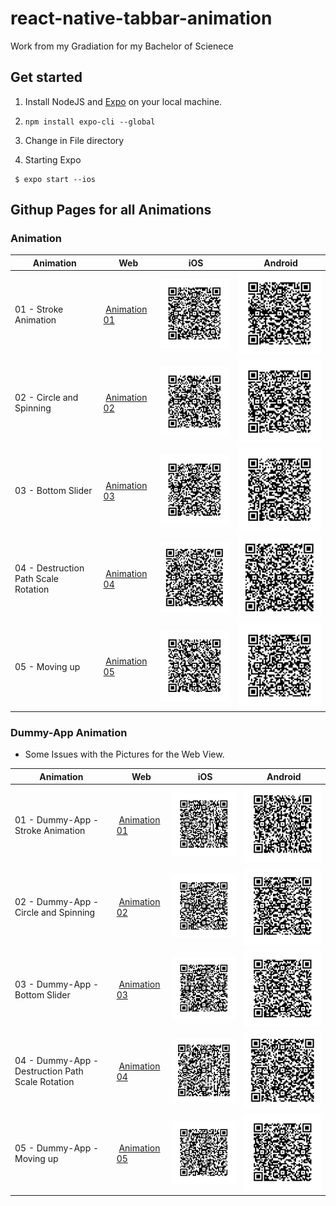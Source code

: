 # react-native-tabbar-animation

Work from my Gradiation for my Bachelor of Scienece 

## Get started

1. Install NodeJS and [Expo](https://expo.io/learn) on your local machine.

2. ``` npm install expo-cli --global ```

2. Change in File directory
3. Starting Expo 
```
 $ expo start --ios
```


## Githup Pages for all Animations

### Animation

| Animation | Web | iOS | Android |
|---|---|---|---|
| 01 - Stroke Animation | [Animation 01](https://benediktgrether.github.io/react-native-tabbar-animation/ii-Tab-Bar-Animation/01_Stroke-Animation-Animation-01/web-build/index.html) | ![ 01 - iOS](https://github.com/benediktgrether/react-native-tabbar-animation/blob/master/ii-Tab-Bar-Animation/01_Stroke-Animation-Animation-01/dist/01_ani_iPhone_code.png "01 - iOS") | ![ 01 - Android](https://github.com/benediktgrether/react-native-tabbar-animation/blob/master/ii-Tab-Bar-Animation/01_Stroke-Animation-Animation-01/dist/01_ani_android_code.png "01 - Android") |
| 02 - Circle and Spinning | [Animation 02](https://benediktgrether.github.io/react-native-tabbar-animation/ii-Tab-Bar-Animation/02_Circles-and-Spinning-Animation02/web-build/index.html) | ![ 02 - iOS](https://github.com/benediktgrether/react-native-tabbar-animation/blob/master/ii-Tab-Bar-Animation/02_Circles-and-Spinning-Animation02/dist/02_ani_iPhone_code.png "02 - iOS") | ![ 02 - Android](https://github.com/benediktgrether/react-native-tabbar-animation/blob/master/ii-Tab-Bar-Animation/02_Circles-and-Spinning-Animation02/dist/02_ani_android_code.png "02 - Android") |
| 03 - Bottom Slider | [Animation 03](https://benediktgrether.github.io/react-native-tabbar-animation/ii-Tab-Bar-Animation/03-Bottom-Slide-Animation-Animation03/web-build/index.html) | ![ 03 - iOS](https://github.com/benediktgrether/react-native-tabbar-animation/blob/master/ii-Tab-Bar-Animation/03-Bottom-Slide-Animation-Animation03/dist/03_ani_iPhone_code.png "03 - iOS") | ![ 03 - Android](https://github.com/benediktgrether/react-native-tabbar-animation/blob/master/ii-Tab-Bar-Animation/03-Bottom-Slide-Animation-Animation03/dist/03_ani_android_code.png "03 - Android") |
| 04 - Destruction Path Scale Rotation | [Animation 04](https://benediktgrether.github.io/react-native-tabbar-animation/ii-Tab-Bar-Animation/04-Destruction-Path-Scale-Rotate-Animation-Animation04/web-build/index.html) | ![ 04 - iOS](https://github.com/benediktgrether/react-native-tabbar-animation/blob/master/ii-Tab-Bar-Animation/04-Destruction-Path-Scale-Rotate-Animation-Animation04/dist/04_ani_iPhone_code.png "04 - iOS") | ![ 04 - Android](https://github.com/benediktgrether/react-native-tabbar-animation/blob/master/ii-Tab-Bar-Animation/04-Destruction-Path-Scale-Rotate-Animation-Animation04/dist/04_ani_android_code.png "04 - Android") |
| 05 - Moving up | [Animation 05](https://benediktgrether.github.io/react-native-tabbar-animation/ii-Tab-Bar-Animation/05-Moving-Up-Animation-Animation05/web-build/index.html) | ![ 05 - iOS](https://github.com/benediktgrether/react-native-tabbar-animation/blob/master/ii-Tab-Bar-Animation/05-Moving-Up-Animation-Animation05/dist/05_ani_iPhone_code.png "05 - iOS") | ![ 05 - Android](https://github.com/benediktgrether/react-native-tabbar-animation/blob/master/ii-Tab-Bar-Animation/05-Moving-Up-Animation-Animation05/dist/05_ani_android_code.png "05 - Android") |


### Dummy-App Animation

* Some Issues with the Pictures for the Web View.

| Animation | Web | iOS | Android |
|---|---|---|---|
| 01 - Dummy-App - Stroke Animation | [Animation 01](https://benediktgrether.github.io/react-native-tabbar-animation/iii-Dummy-App/01_Dummy_App_Stroke-Animation-Animation-01/web-build/index.html) | ![ 01 - iOS](https://github.com/benediktgrether/react-native-tabbar-animation/blob/master/iii-Dummy-App/01_Dummy_App_Stroke-Animation-Animation-01/dist/dummy_01_ani_iPhone_code.png "01 - iOS") | ![ 01 - Android](https://github.com/benediktgrether/react-native-tabbar-animation/blob/master/iii-Dummy-App/01_Dummy_App_Stroke-Animation-Animation-01/dist/dummy_01_ani_android_code.png "01 - Android") |
| 02 - Dummy-App - Circle and Spinning | [Animation 02](https://benediktgrether.github.io/react-native-tabbar-animation/iii-Dummy-App/02_Dummy_App_Circles-and-Spinning-Animation02/web-build/index.html) | ![ 02 - iOS](https://github.com/benediktgrether/react-native-tabbar-animation/blob/master/iii-Dummy-App/02_Dummy_App_Circles-and-Spinning-Animation02/dist/dummy_02_ani_iPhone_code.png "02 - iOS") | ![ 02 - Android](https://github.com/benediktgrether/react-native-tabbar-animation/blob/master/iii-Dummy-App/02_Dummy_App_Circles-and-Spinning-Animation02/dist/dummy_02_ani_android_code.png "02 - Android") |
| 03 - Dummy-App - Bottom Slider | [Animation 03](https://benediktgrether.github.io/react-native-tabbar-animation/iii-Dummy-App/03_Dummy_App_Bottom-Slide-Animation-Animation03/web-build/index.html) | ![ 03 - iOS](https://github.com/benediktgrether/react-native-tabbar-animation/blob/master/iii-Dummy-App/03_Dummy_App_Bottom-Slide-Animation-Animation03/dist/dummy_03_ani_iPhone_code.png "03 - iOS") | ![ 03 - Android](https://github.com/benediktgrether/react-native-tabbar-animation/blob/master/iii-Dummy-App/03_Dummy_App_Bottom-Slide-Animation-Animation03/dist/dummy_03_ani_android_code.png "03 - Android") |
| 04 - Dummy-App - Destruction Path Scale Rotation | [Animation 04](https://benediktgrether.github.io/react-native-tabbar-animation/iii-Dummy-App/04_Dummy_App_Destruction-Path-Scale-Rotate-Animation-Animation04/web-build/index.html) | ![ 04 - iOS](https://github.com/benediktgrether/react-native-tabbar-animation/blob/master/iii-Dummy-App/04_Dummy_App_Destruction-Path-Scale-Rotate-Animation-Animation04/dist/dummy_04_ani_iPhone_code.png "04 - iOS") | ![ 04 - Android](https://github.com/benediktgrether/react-native-tabbar-animation/blob/master/iii-Dummy-App/04_Dummy_App_Destruction-Path-Scale-Rotate-Animation-Animation04/dist/dummy_04_ani_android_code.png "04 - Android") |
| 05 - Dummy-App - Moving up | [Animation 05](https://benediktgrether.github.io/react-native-tabbar-animation/iii-Dummy-App/05_Dummy_App_Moving-Up-Animation-Animation05/web-build/index.html) | ![ 05 - iOS](https://github.com/benediktgrether/react-native-tabbar-animation/blob/master/iii-Dummy-App/05_Dummy_App_Moving-Up-Animation-Animation05/dist/dummy_05_ani_iPhone_code.png "05 - iOS") | ![ 05 - Android](https://github.com/benediktgrether/react-native-tabbar-animation/blob/master/iii-Dummy-App/05_Dummy_App_Moving-Up-Animation-Animation05/dist/dummy_05_ani_android_code.png "05 - Android") |